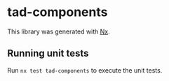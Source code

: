 # tad-components

This library was generated with [Nx](https://nx.dev).

## Running unit tests

Run `nx test tad-components` to execute the unit tests.
